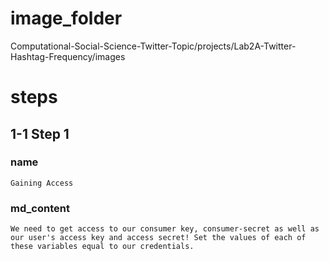 # image_folder
Computational-Social-Science-Twitter-Topic/projects/Lab2A-Twitter-Hashtag-Frequency/images

# steps

## 1-1 Step 1
### name
```
Gaining Access
```

### md_content 
```
We need to get access to our consumer key, consumer-secret as well as our user's access key and access secret! Set the values of each of these variables equal to our credentials. 
```